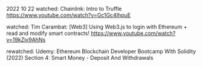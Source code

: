 2022 10 22
watched: Chainlink: Intro to Truffle https://www.youtube.com/watch?v=Gc1Gc4IhpuE

watched: Tim Carambat: [Web3] Using Web3.js to login with Ethereum + read and modify smart contracts!
	https://www.youtube.com/watch?v=19kZiv9AhNs

rewatched: Udemy: Ethereum Blockchain Developer Bootcamp With Solidity (2022)
	Section 4: Smart Money - Deposit And Withdrawals